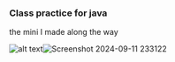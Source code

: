 ### Class practice for java 
the mini I made along the way

![alt text](http://url/to/img.png)![Screenshot 2024-09-11 233122](https://github.com/user-attachments/assets/8263009d-0e56-4f24-b181-a28a3afa4285)
